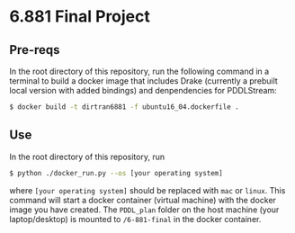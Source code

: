 # 6.881 Final Project

## Pre-reqs
In the root directory of this repository, run the following command in a terminal to build a docker image that includes Drake (currently a prebuilt local version with added bindings) and denpendencies for PDDLStream:
```bash
$ docker build -t dirtran6881 -f ubuntu16_04.dockerfile .
``` 

## Use
In the root directory of this repository, run 
```bash
$ python ./docker_run.py --os [your operating system]
``` 
where `[your operating system]` should be replaced with `mac` or `linux`. This command will start a docker container (virtual machine) with the docker image you have created. The `PDDL_plan` folder on the host machine (your laptop/desktop) is mounted to `/6-881-final` in the docker container. 
